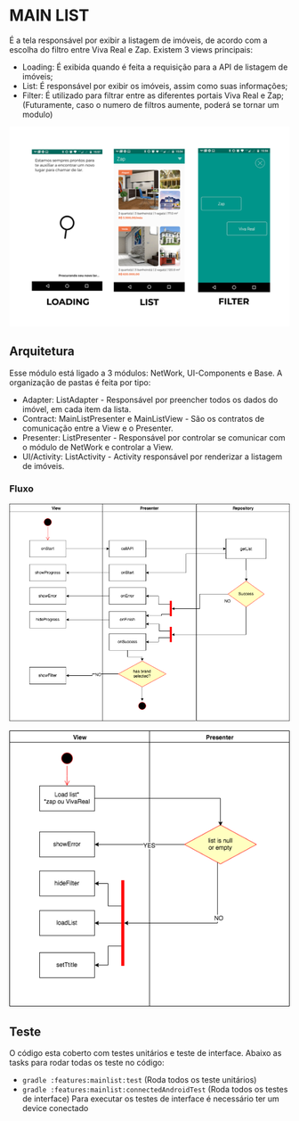 # MAIN LIST

É a tela responsável por exibir a listagem de imóveis, de acordo com a escolha do filtro entre Viva Real e Zap.
Existem 3 views principais:

- Loading: É exibida quando é feita a requisição para a API de listagem de imóveis;
- List: É responsável por exibir os imóveis, assim como suas informações;
- Filter: É utilizado para filtrar entre as diferentes portais Viva Real e Zap; (Futuramente, caso o numero de filtros aumente, poderá se tornar um modulo) 

![MainList views](../../imgs/mainlist.png?raw=true) 

## Arquitetura 

Esse módulo está ligado a 3 módulos: NetWork, UI-Components e Base.
A organização de pastas é feita por tipo:

- Adapter: ListAdapter - Responsável por preencher todos os dados do imóvel, em cada item da lista. 
- Contract: MainListPresenter e MainListView - São os contratos de comunicação entre a View e o Presenter.
- Presenter: ListPresenter - Responsável por controlar se comunicar com o módulo de NetWork e controlar a View.
- UI/Activity: ListActivity - Activity responsável por renderizar a listagem de imóveis. 


### Fluxo

![MainList fluxo](../../imgs/mainListFluxo.png?raw=true) 

![MainList fluxo 2](../../imgs/mainListFluxo2.png?raw=true) 
 
 
## Teste

O código esta coberto com testes unitários e teste de interface.
Abaixo as tasks para rodar todas os teste no código:


- ```gradle :features:mainlist:test``` (Roda todos os teste unitários)
- ```gradle :features:mainlist:connectedAndroidTest``` (Roda todos os testes de interface)
Para executar os testes de interface é necessário ter um device conectado